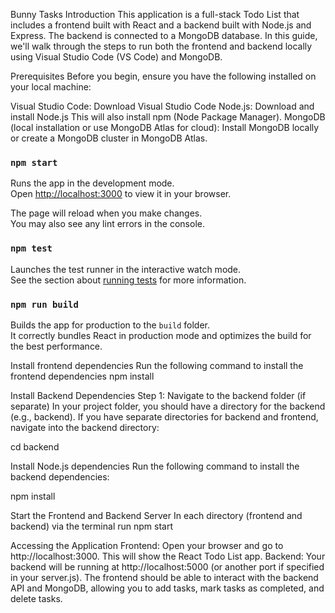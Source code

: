Bunny Tasks
Introduction
This application is a full-stack Todo List that includes a frontend built with React and a backend built with Node.js and Express. The backend is connected to a MongoDB database. In this guide, we'll walk through the steps to run both the frontend and backend locally using Visual Studio Code (VS Code) and MongoDB.


Prerequisites
Before you begin, ensure you have the following installed on your local machine:

Visual Studio Code: Download Visual Studio Code
Node.js: Download and install Node.js
This will also install npm (Node Package Manager).
MongoDB (local installation or use MongoDB Atlas for cloud):
Install MongoDB locally or create a MongoDB cluster in MongoDB Atlas.

### `npm start`

Runs the app in the development mode.\
Open [http://localhost:3000](http://localhost:3000) to view it in your browser.

The page will reload when you make changes.\
You may also see any lint errors in the console.

### `npm test`

Launches the test runner in the interactive watch mode.\
See the section about [running tests](https://facebook.github.io/create-react-app/docs/running-tests) for more information.

### `npm run build`

Builds the app for production to the `build` folder.\
It correctly bundles React in production mode and optimizes the build for the best performance.

Install frontend dependencies
Run the following command to install the frontend dependencies
npm install

Install Backend Dependencies
Step 1: Navigate to the backend folder (if separate)
In your project folder, you should have a directory for the backend (e.g., backend). If you have separate directories for backend and frontend, navigate into the backend directory:

cd backend

Install Node.js dependencies
Run the following command to install the backend dependencies:

npm install

Start the Frontend and Backend Server
In each directory (frontend and backend) via the terminal run
npm start

Accessing the Application
Frontend: Open your browser and go to http://localhost:3000. This will show the React Todo List app.
Backend: Your backend will be running at http://localhost:5000 (or another port if specified in your server.js).
The frontend should be able to interact with the backend API and MongoDB, allowing you to add tasks, mark tasks as completed, and delete tasks.